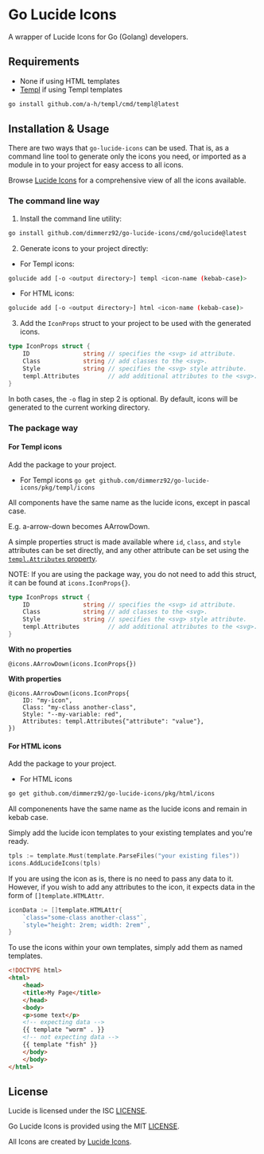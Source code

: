 # Go Lucide Icons

A wrapper of Lucide Icons for Go (Golang) developers.

## Requirements

* None if using HTML templates
* [Templ](https://templ.guide/) if using Templ templates
```bash
go install github.com/a-h/templ/cmd/templ@latest
```

## Installation & Usage

There are two ways that `go-lucide-icons` can be used. That is, as a command line tool to generate only the icons you need, or imported as a module in to your project for easy access to all icons.

Browse [Lucide Icons](https://lucide.dev/icons/) for a comprehensive view of all the icons available.

### The command line way

1. Install the command line utility:
```bash
go install github.com/dimmerz92/go-lucide-icons/cmd/golucide@latest
```

2. Generate icons to your project directly:
* For Templ icons:
```bash
golucide add [-o <output directory>] templ <icon-name (kebab-case)>
```
* For HTML icons:
```bash
golucide add [-o <output directory>] html <icon-name (kebab-case)>
```

3. Add the `IconProps` struct to your project to be used with the generated icons.

```go
type IconProps struct {
    ID               string // specifies the <svg> id attribute.
    Class            string // add classes to the <svg>.
    Style            string // specifies the <svg> style attribute.
    templ.Attributes        // add additional attributes to the <svg>.
}
```

In both cases, the `-o` flag in step 2 is optional. By default, icons will be generated to the current working directory.

### The package way

#### For Templ icons

Add the package to your project.
* For Templ icons `go get github.com/dimmerz92/go-lucide-icons/pkg/templ/icons`

All components have the same name as the lucide icons, except in pascal case.

E.g. a-arrow-down becomes AArrowDown.

A simple properties struct is made available where `id`, `class`, and `style` attributes can be set directly, and any other attribute can be set using the [`templ.Attributes` property](https://templ.guide/syntax-and-usage/attributes/#spread-attributes).

NOTE: If you are using the package way, you do not need to add this struct, it can be found at `icons.IconProps{}`.

```go
type IconProps struct {
	ID               string // specifies the <svg> id attribute.
	Class            string // add classes to the <svg>.
	Style            string // specifies the <svg> style attribute.
	templ.Attributes        // add additional attributes to the <svg>.
}
```

**With no properties**
```templ
@icons.AArrowDown(icons.IconProps{})
```

**With properties**
```templ
@icons.AArrowDown(icons.IconProps{
    ID: "my-icon",
    Class: "my-class another-class",
    Style: "--my-variable: red",
    Attributes: templ.Attributes{"attribute": "value"},
})
```

#### For HTML icons

Add the package to your project.
* For HTML icons
```bash
go get github.com/dimmerz92/go-lucide-icons/pkg/html/icons
```

All componenents have the same name as the lucide icons and remain in kebab case.

Simply add the lucide icon templates to your existing templates and you're ready.

```go
tpls := template.Must(template.ParseFiles("your existing files"))
icons.AddLucideIcons(tpls)
```

If you are using the icon as is, there is no need to pass any data to it. However, if you wish to add any attributes to the icon, it expects data in the form of `[]template.HTMLAttr`.

```go
iconData := []template.HTMLAttr{
    `class="some-class another-class"`,
    `style="height: 2rem; width: 2rem"`,
}
```

To use the icons within your own templates, simply add them as named templates.

```html
<!DOCTYPE html>
<html>
    <head>
	<title>My Page</title>
    </head>
    <body>
	<p>some text</p>
	<!-- expecting data -->
	{{ template "worm" . }}
	<!-- not expecting data -->
	{{ template "fish" }}
    </body>
    </body>
</html>
```

## License

Lucide is licensed under the ISC [LICENSE](https://lucide.dev/license).

Go Lucide Icons is provided using the MIT [LICENSE](/LICENSE).

All Icons are created by [Lucide Icons](https://github.com/lucide-icons/lucide).
